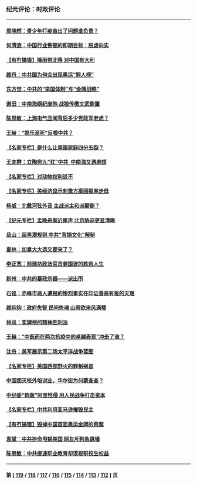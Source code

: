 ### 纪元评论：时政评论
---
#### [周晓辉：青少年打疫苗出了问题谁负责？](../../pages/nsc1025/n13158230.md) 
#### [何清涟：中国行业整顿的即期目标：脱虚向实](../../pages/nsc1025/n13158048.md) 
#### [【有冇搞错】降雨带北移 对中国有大利](../../pages/nsc1025/n13155864.md) 
#### [颜丹：中共国为何会出现奥运“罪人榜”](../../pages/nsc1025/n13156939.md) 
#### [东方觉：中共的“举国体制”与“金牌战略”](../../pages/nsc1025/n13157031.md) 
#### [谢田：中南海纲纪废弛 战狼传檄文武倒置](../../pages/nsc1025/n13156981.md) 
#### [陈思敏：上海电气丑闻背后多少党政军老虎？](../../pages/nsc1025/n13155917.md) 
#### [王赫：“娱乐至死”反噬中共？](../../pages/nsc1025/n13156328.md) 
#### [【名家专栏】是什么让美国家庭四分五裂？](../../pages/nsc1025/n13155135.md) 
#### [王友群：立陶宛九“杠”中共  中南海又遇麻烦](../../pages/nsc1025/n13153954.md) 
#### [【名家专栏】对动物权利说不](../../pages/nsc1025/n13155130.md) 
#### [【名家专栏】美经济显示刺激方案回报率走低](../../pages/nsc1025/n13155132.md) 
#### [杨威：北戴河弦外音 主战派主和派颠倒？](../../pages/nsc1025/n13155599.md) 
#### [【纪元专栏】孟晚舟案近尾声 北京胁迫更显清晰](../../pages/nsc1025/n13155682.md) 
#### [岳山：超黑潜规则 中共“背锅文化”解秘](../../pages/nsc1025/n13155718.md) 
#### [夏林：加拿大大选又要来了？](../../pages/nsc1025/n13155459.md) 
#### [李正宽：前潍坊政法官员姜国波的跌宕人生](../../pages/nsc1025/n13154804.md) 
#### [新州：中共的暴政杀器——派出所](../../pages/nsc1025/n13154766.md) 
#### [石铭：赤峰市恶人遭报的惨烈事实在印证善恶有报的天理](../../pages/nsc1025/n13154681.md) 
#### [颜纯钩：政府失智 民间失魂 山雨欲来风满楼](../../pages/nsc1025/n13154535.md) 
#### [林忌：奖牌榜的精神胜利法](../../pages/nsc1025/n13154431.md) 
#### [王赫：“中医药在两次抗疫中的卓越表现”冲击了谁？](../../pages/nsc1025/n13153817.md) 
#### [沈舟：美军展示第二场太平洋战争蓝图](../../pages/nsc1025/n13153478.md) 
#### [【名家专栏】美国西部野火的罪魁祸首](../../pages/nsc1025/n13152588.md) 
#### [中国团灭校外培训业，华尔街为何蒙查查？](../../pages/nsc1025/n13153334.md) 
#### [中纪委“炮轰”阿里性侵 用人民战争打击资本](../../pages/nsc1025/n13153045.md) 
#### [【名家专栏】中共利用亚马逊摧毁民主](../../pages/nsc1025/n13152579.md) 
#### [【有冇搞错】毁掉中国首面奥运金牌的奇案](../../pages/nsc1025/n13150763.md) 
#### [袁斌：中共拚命甩锅美国 网友斥狗急跳墙](../../pages/nsc1025/n13151839.md) 
#### [陈思敏：中共提速职业教育却漠视职校生权益](../../pages/nsc1025/n13151095.md) 

---
#### 第 [ [119](./119.md) / [118](./118.md) / [117](./117.md) / [116](./116.md) / [115](./115.md) / [114](./114.md) / [113](./113.md) / [112](./112.md) ] 页
